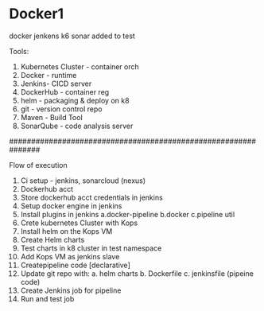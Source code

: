 # Docker1
docker jenkens k6 sonar added to test

Tools:

1. Kubernetes Cluster - container orch
2. Docker - runtime
3. Jenkins- CICD server
4. DockerHub - container reg
5. helm - packaging & deploy on k8
6. git - version control repo
7. Maven - Build Tool
8. SonarQube - code analysis server


###############################################################

Flow of execution

1. Ci setup   - jenkins, sonarcloud (nexus)
2. Dockerhub acct
3. Store dockerhub acct credentials in jenkins
4. Setup docker engine in jenkins
5. Install plugins in jenkins 
    a.docker-pipeline  b.docker  c.pipeline util
6. Crete kubernetes Cluster with Kops
7. Install helm on the Kops VM
8. Create Helm charts
9. Test charts in k8 cluster in test namespace
10. Add Kops VM as jenkins slave
11. Createpipeline code [declarative]
12. Update git repo with:
    a. helm charts  b. Dockerfile  c. jenkinsfile (pipeine code)
13. Create Jenkins job for pipeline
14. Run and test job


